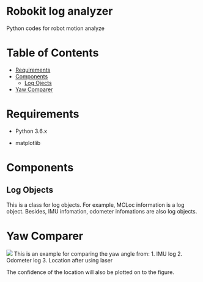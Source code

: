# Robokit log analyzer
Python codes for robot motion analyze

# Table of Contents

   * [Requirements](#Requirements)
   * [Components](#Components)
      * [Log Ojects](#log-objects)
   * [Yaw Comparer](#yaw-comparer)

# Requirements

- Python 3.6.x

- matplotlib

# Components
## Log Objects
This is a class for log objects.
For example, MCLoc information is a log object. Besides, IMU infomation, odometer infomations are also log objects.

# Yaw Comparer
<img src="https://github.com/XiaoxingChen/rbkloganalizer/tree/master/yawcomparer/compareEx.png">
This is an example for comparing the yaw angle from:
1. IMU log
2. Odometer log
3. Location after using laser

The confidence of the location will also be plotted on to the figure.
